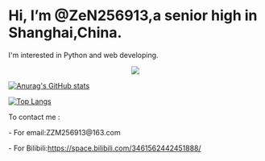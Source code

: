 <!DOCTYPE html>
<html>
  <meta charset="utf-8">
  <h1>Hi, I’m @ZeN256913,a senior high in Shanghai,China.</h1>
  <p>I'm interested in Python and web developing.</p>
  <p align="center">
    <a href="https://skillicons.dev">
      <img src="https://skillicons.dev/icons?i=python,flask,html,css,javascript,vim" />
    </a>
  </p>

[![Anurag's GitHub stats](https://github-readme-stats.vercel.app/api?username=ZeN256913&include_all_commits=True&theme=dark)](https://github.com/anuraghazra/github-readme-stats)

[![Top Langs](https://github-readme-stats.vercel.app/api/top-langs/?username=ZeN256913&layout=compact&theme=dark)](https://github.com/anuraghazra/github-readme-stats)

<p>To contact me :</p>
<p>-  For email:ZZM256913@163.com</p>
<p>-  For Bilibili:<a href="https://space.bilibili.com/3461562442451888" target="_blank" title="View my Bilibili homepage!">https://space.bilibili.com/3461562442451888/</a></p>

</html>
<!---
ZeN256913/ZeN256913 is a ✨ special ✨ repository because its `README.md` (this file) appears on your GitHub profile.
You can click the Preview link to take a look at your changes.
--->
